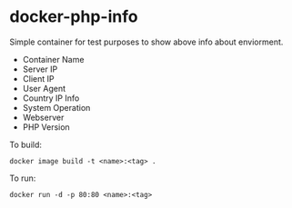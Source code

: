 # docker-php-info

Simple container for test purposes to show above info about enviorment.

- Container Name
- Server IP
- Client IP
- User Agent
- Country IP Info
- System Operation
- Webserver
- PHP Version

To build:

```
docker image build -t <name>:<tag> .
``` 

To run:

```
docker run -d -p 80:80 <name>:<tag>
```
